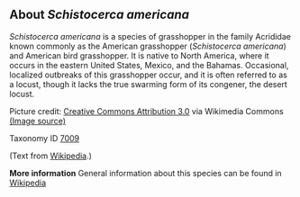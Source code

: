 **About *Schistocerca americana***
-------------------------
*Schistocerca americana* is a species of grasshopper in the family 
Acrididae known commonly as the American grasshopper (*Schistocerca 
americana*) and American bird grasshopper. It is native to North 
America, where it occurs in the eastern United States, Mexico, and the 
Bahamas. Occasional, localized outbreaks of this grasshopper occur, 
and it is often referred to as a locust, though it lacks the true 
swarming form of its congener, the desert locust.

Picture credit: [Creative Commons Attribution 3.0](https://creativecommons.org/licenses/by/3.0) via Wikimedia Commons [(Image source)](https://en.wikipedia.org/wiki/File:American_Bird_Grasshopper.jpg)

Taxonomy ID [7009](https://www.uniprot.org/taxonomy/7009)

(Text from [Wikipedia](https://en.wikipedia.org/).)

**More information**
General information about this species can be found in [Wikipedia](https://en.wikipedia.org/wiki/Schistocerca_americana)
